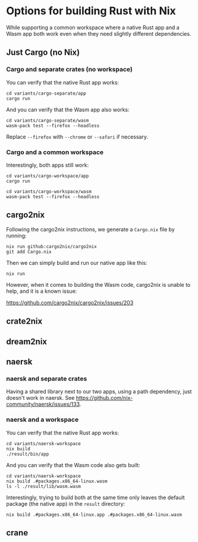 # Options for building Rust with Nix

While supporting a common workspace where a native Rust app and a Wasm app both
work even when they need slightly different dependencies.

## Just Cargo (no Nix)

### Cargo and separate crates (no workspace)

You can verify that the native Rust app works:

```
cd variants/cargo-separate/app
cargo run
```

And you can verify that the Wasm app also works:

```
cd variants/cargo-separate/wasm
wasm-pack test --firefox --headless
```

Replace `--firefox` with `--chrome` or `--safari` if necessary.

### Cargo and a common workspace

Interestingly, both apps still work:

```
cd variants/cargo-workspace/app
cargo run
```

```
cd variants/cargo-workspace/wasm
wasm-pack test --firefox --headless
```

## cargo2nix

Following the cargo2nix instructions, we generate a `Cargo.nix` file by running:

```
nix run github:cargo2nix/cargo2nix
git add Cargo.nix
```

Then we can simply build and run our native app like this:

```
nix run
```

However, when it comes to building the Wasm code, cargo2nix is unable to help, and it is a known issue:

https://github.com/cargo2nix/cargo2nix/issues/203

## crate2nix

## dream2nix

## naersk

### naersk and separate crates

Having a shared library next to our two apps, using a path dependency, just doesn't work in naersk. See https://github.com/nix-community/naersk/issues/133.

### naersk and a workspace

You can verify that the native Rust app works:

```
cd variants/naersk-workspace
nix build
./result/bin/app
```

And you can verify that the Wasm code also gets built:

```
cd variants/naersk-workspace
nix build .#packages.x86_64-linux.wasm
ls -l ./result/lib/wasm.wasm
```

Interestingly, trying to build both at the same time only leaves the default package (the native app) in the `result` directory:

```
nix build .#packages.x86_64-linux.app .#packages.x86_64-linux.wasm
```

## crane
